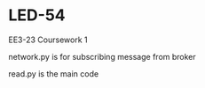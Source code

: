 # LED-54
EE3-23 Coursework 1

network.py is for subscribing message from broker


read.py is the main code
